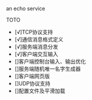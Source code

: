 an echo service

TOTO
+ [√]TCP协议支持
+ [√]通信消息格式定义
+ [√]服务端消息分发
+ [√]客户端交互输入
+ []客户端控制台输入、输出优化
+ []服务端随机唯一名字生成器
+ []客户端网页版
+ []UDP协议支持
+ []配置文件及平滑加载
